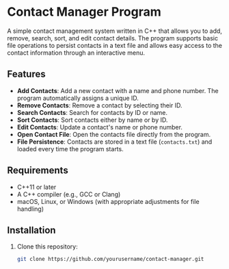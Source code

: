 # Contact Manager Program

A simple contact management system written in C++ that allows you to add, remove, search, sort, and edit contact details. The program supports basic file operations to persist contacts in a text file and allows easy access to the contact information through an interactive menu.

## Features

- **Add Contacts**: Add a new contact with a name and phone number. The program automatically assigns a unique ID.
- **Remove Contacts**: Remove a contact by selecting their ID.
- **Search Contacts**: Search for contacts by ID or name.
- **Sort Contacts**: Sort contacts either by name or by ID.
- **Edit Contacts**: Update a contact's name or phone number.
- **Open Contact File**: Open the contacts file directly from the program.
- **File Persistence**: Contacts are stored in a text file (`contacts.txt`) and loaded every time the program starts.

## Requirements

- C++11 or later
- A C++ compiler (e.g., GCC or Clang)
- macOS, Linux, or Windows (with appropriate adjustments for file handling)

## Installation

1. Clone this repository:
   ```bash
   git clone https://github.com/yourusername/contact-manager.git
